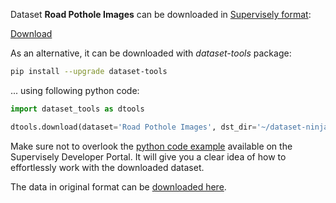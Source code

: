 Dataset **Road Pothole Images** can be downloaded in [Supervisely format](https://developer.supervisely.com/api-references/supervisely-annotation-json-format):

 [Download](https://assets.supervisely.com/supervisely-supervisely-assets-public/teams_storage/n/I/ld/YJcqWVh6qyoovTzC7FHiUGIC6PJR7LQpXUZekYa00oS3BL2CK3hVAV8Y28yLMSaj2sVrLFGSobcW07OhxV7Y17sxWlNNIaWG2oN8agx9786w1fIMR8CAbqIQd8Dj.tar)

As an alternative, it can be downloaded with *dataset-tools* package:
``` bash
pip install --upgrade dataset-tools
```

... using following python code:
``` python
import dataset_tools as dtools

dtools.download(dataset='Road Pothole Images', dst_dir='~/dataset-ninja/')
```
Make sure not to overlook the [python code example](https://developer.supervisely.com/getting-started/python-sdk-tutorials/iterate-over-a-local-project) available on the Supervisely Developer Portal. It will give you a clear idea of how to effortlessly work with the downloaded dataset.

The data in original format can be [downloaded here](https://drive.google.com/drive/folders/1vUmCvdW3-2lMrhsMbXdMWeLcEz__Ocuy).